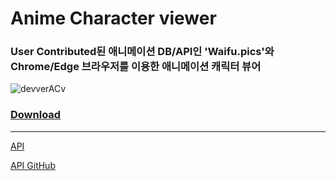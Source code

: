 # Anime Character viewer
### User Contributed된 애니메이션 DB/API인 'Waifu.pics'와 Chrome/Edge 브라우저를 이용한 애니메이션 캐릭터 뷰어

![devverACv](https://user-images.githubusercontent.com/50266731/124455856-00675580-ddc5-11eb-85a1-4ba70c79cd80.png)

### [Download](https://github.com/HeadFirst-Program/Anime-character-viewer/releases)

------

[API](https://waifu.pics/docs)

[API GitHub](https://github.com/Waifu-pics/waifu-api)
